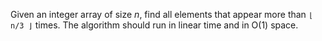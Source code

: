 Given an integer array of size *n*, find all elements that appear more than `⌊ n/3 ⌋` times. The algorithm should run in linear time and in O(1) space.
